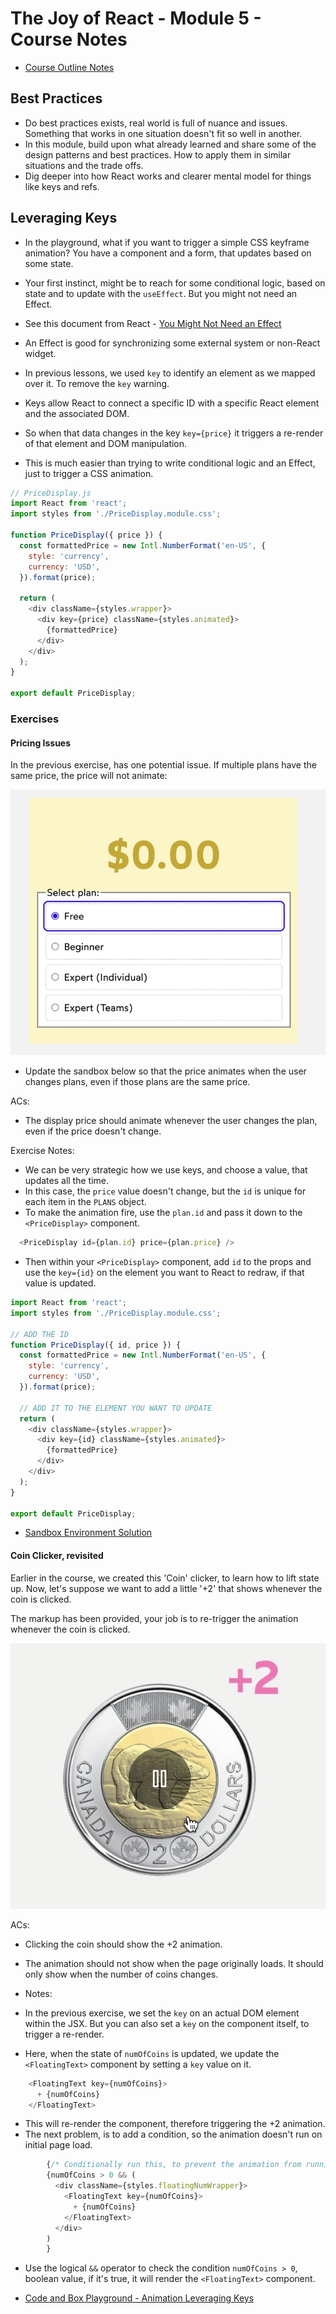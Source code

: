 # The Joy of React - Module 5 - Course Notes

- [Course Outline Notes](course-notes.md)

## Best Practices

- Do best practices exists, real world is full of nuance and issues. Something that works in one situation doesn't fit so well in another.
- In this module, build upon what already learned and share some of the design patterns and best practices. How to apply them in similar situations and the trade offs.
- Dig deeper into how React works and clearer mental model for things like keys and refs.

## Leveraging Keys

- In the playground, what if you want to trigger a simple CSS keyframe animation? You have a component and a form, that updates based on some state.
- Your first instinct, might be to reach for some conditional logic, based on state and to update with the `useEffect`. But you might not need an Effect.
- See this document from React - [You Might Not Need an Effect](https://react.dev/learn/you-might-not-need-an-effect)
- An Effect is good for synchronizing some external system or non-React widget.

- In previous lessons, we used `key` to identify an element as we mapped over it. To remove the `key` warning.
- Keys allow React to connect a specific ID with a specific React element and the associated DOM.
- So when that data changes in the key `key={price}` it triggers a re-render of that element and DOM manipulation.

- This is much easier than trying to write conditional logic and an Effect, just to trigger a CSS animation.

```JAVASCRIPT
// PriceDisplay.js
import React from 'react';
import styles from './PriceDisplay.module.css';

function PriceDisplay({ price }) {
  const formattedPrice = new Intl.NumberFormat('en-US', {
    style: 'currency',
    currency: 'USD',
  }).format(price);
  
  return (
    <div className={styles.wrapper}>
      <div key={price} className={styles.animated}>
        {formattedPrice}
      </div>
    </div>
  );
}

export default PriceDisplay;
```

### Exercises

#### Pricing Issues

In the previous exercise, has one potential issue. If multiple plans have the same price, the price will not animate:

![Pricing Issues](images/image-36.png)

- Update the sandbox below so that the price animates when the user changes plans, even if those plans are the same price.

ACs:

- The display price should animate whenever the user changes the plan, even if the price doesn't change.

Exercise Notes:

- We can be very strategic how we use keys, and choose a value, that updates all the time.
- In this case, the `price` value doesn't change, but the `id` is unique for each item in the `PLANS` object.
- To make the animation fire, use the `plan.id` and pass it down to the `<PriceDisplay>` component.

```JAVASCRIPT
  <PriceDisplay id={plan.id} price={plan.price} />
```

- Then within your `<PriceDisplay>` component, add `id` to the props and use the `key={id}` on the element you want to React to redraw, if that value is updated.

```JAVASCRIPT
import React from 'react';
import styles from './PriceDisplay.module.css';

// ADD THE ID
function PriceDisplay({ id, price }) {
  const formattedPrice = new Intl.NumberFormat('en-US', {
    style: 'currency',
    currency: 'USD',
  }).format(price);
  
  // ADD IT TO THE ELEMENT YOU WANT TO UPDATE
  return (
    <div className={styles.wrapper}>
      <div key={id} className={styles.animated}>
        {formattedPrice}
      </div>
    </div>
  );
}

export default PriceDisplay;
```

- [Sandbox Environment Solution](https://codesandbox.io/p/sandbox/keys-update-dom-pj3c7l?file=%2Findex.js)

#### Coin Clicker, revisited

Earlier in the course, we created this 'Coin' clicker, to learn how to lift state up. Now, let's suppose we want to add a little '+2' that shows whenever the coin is clicked.

The markup has been provided, your job is to re-trigger the animation whenever the coin is clicked.

![Coin](images/image-37.png)

ACs:

- Clicking the coin should show the +2 animation.
- The animation should not show when the page originally loads. It should only show when the number of coins changes.

- Notes:

- In the previous exercise, we set the `key` on an actual DOM element within the JSX. But you can also set a `key` on the component itself, to trigger a re-render.
- Here, when the state of `numOfCoins` is updated, we update the `<FloatingText>` component by setting a `key` value on it.

```JAVASCRIPT
    <FloatingText key={numOfCoins}>
      + {numOfCoins}
    </FloatingText>
```

- This will re-render the component, therefore triggering the +2 animation.
- The next problem, is to add a condition, so the animation doesn't run on initial page load.

```JAVASCRIPT
        {/* Conditionally run this, to prevent the animation from running on page load */}
        {numOfCoins > 0 && (
          <div className={styles.floatingNumWrapper}>
            <FloatingText key={numOfCoins}>
              + {numOfCoins}
            </FloatingText>
          </div>        
        )
        }
```

- Use the logical `&&` operator to check the condition `numOfCoins > 0`, boolean value, if it's true, it will render the `<FloatingText>` component.

- [Code and Box Playground - Animation Leveraging Keys](https://codesandbox.io/p/sandbox/leveraging-keys-coin-clicker-animation-lw75tq)
